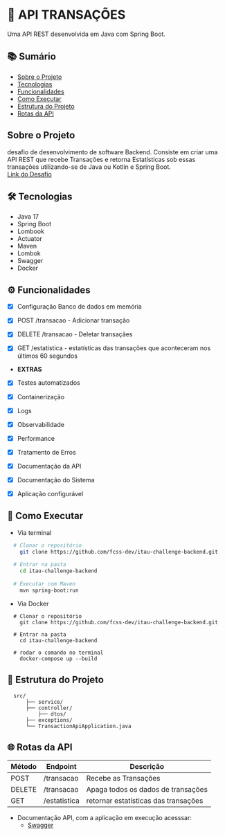 
# 🚀 API TRANSAÇÕES
Uma API REST desenvolvida em Java com Spring Boot.


## 📚 Sumário
- [Sobre o Projeto](#-sobre-o-projeto)
- [Tecnologias](#-tecnologias)
- [Funcionalidades](#-funcionalidades)
- [Como Executar](#-como-executar)
- [Estrutura do Projeto](#-estrutura-do-projeto)
- [Rotas da API](#-rotas-da-api)

## Sobre o Projeto
desafio de desenvolvimento de software Backend. Consiste em criar uma API REST que recebe Transações e retorna Estatísticas sob essas transações utilizando-se de Java ou Kotlin e Spring Boot.  
[Link do Desafio](https://github.com/rafaellins-itau/desafio-itau-vaga-99-junior)  



## 🛠 Tecnologias
- Java 17
- Spring Boot
- Lombook
- Actuator
- Maven
- Lombok
- Swagger
- Docker



## ⚙️ Funcionalidades
- [x] Configuração Banco de dados em memória  
- [x] POST /transacao - Adicionar transação  
- [x] DELETE /transacao - Deletar transaçães  
- [x] GET /estatistica -  estatísticas das transações que aconteceram nos últimos 60 segundos



- **EXTRAS**
- [x] Testes automatizados
- [x] Containerização 
- [x] Logs 
- [x] Observabilidade 
- [x] Performance 
- [x] Tratamento de Erros 
- [x] Documentação da API 
- [x] Documentação do Sistema  
- [x] Aplicação configurável 



## 🚀 Como Executar
- Via terminal 
```bash
  # Clonar o repositório
    git clone https://github.com/fcss-dev/itau-challenge-backend.git
  
  # Entrar na pasta
    cd itau-challenge-backend
  
  # Executar com Maven
    mvn spring-boot:run
```
- Via Docker  
```Docker
  # Clonar o repositório
    git clone https://github.com/fcss-dev/itau-challenge-backend.git
    
  # Entrar na pasta
    cd itau-challenge-backend

  # rodar o comando no terminal 
    docker-compose up --build
```




## 📂 Estrutura do Projeto
```
  src/  
      ├── service/  
      ├── controller/  
          ├── dtos/  
      ├── exceptions/  
      └── TransactionApiApplication.java 
```
 


## 🌐 Rotas da API
| Método | Endpoint | Descrição |
|--------|-----------|-----------|
| POST | /transacao | Recebe as Transações |
| DELETE | /transacao | Apaga todos os dados de transações |
| GET | /estatistica | retornar estatísticas das transações |

- Documentação API, com a aplicação em execução acesssar:  
    - [Swagger](http://localhost:8080/swagger-ui.html)

  
